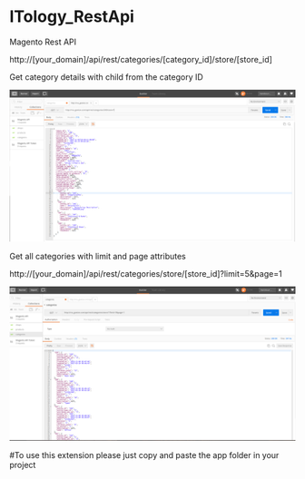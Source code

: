 # ITology_RestApi
Magento Rest API




http://[your_domain]/api/rest/categories/[category_id]/store/[store_id]

Get category details with child from the category ID

<img src='category.png' title='Category' alt='Category' />





Get all categories with  limit and page attributes

http://[your_domain]/api/rest/categories/store/[store_id]?limit=5&page=1

<img src='categories.png' title='Categories' alt='Categories' />


#To use this extension please just copy and paste the app folder in your project
